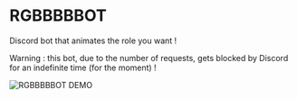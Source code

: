 # RGBBBBBOT
Discord bot that animates the role you want !

Warning : this bot, due to the number of requests, gets blocked by Discord for an indefinite time (for the moment) !

![RGBBBBBOT DEMO](https://j.gifs.com/lxZgr5.gif)
